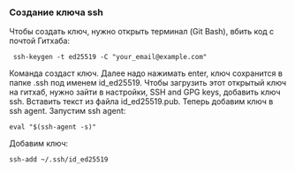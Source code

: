 ### Создание ключа ssh
Чтобы создать ключ, нужно открыть терминал (Git Bash), вбить код с почтой Гитхаба:
```
 ssh-keygen -t ed25519 -C "your_email@example.com"
```
Команда создаст ключ. Далее надо нажимать enter, ключ сохранится в папке .ssh под именем id_ed25519. 
Чтобы загрузить этот открытый ключ на гитхаб, нужно зайти в настройки, SSH and GPG keys, добавить ключ ssh. Вставить текст из файла id_ed25519.pub.
Теперь добавим ключ в ssh agent. Запустим ssh agent:
```
eval "$(ssh-agent -s)"
```
Добавим ключ:
```
ssh-add ~/.ssh/id_ed25519
```